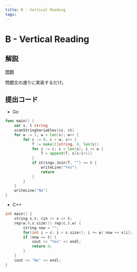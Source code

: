 ```yaml
---
title: B - Vertical Reading
tags:
---
```


# B - Vertical Reading

## 解説

[問題](https://atcoder.jp/contests/abc360/tasks/abc360_b)

問題文の通りに実装するだけ。

## 提出コード

- Go

```go
func main() {
	var s, t string
	scanStringVariables(&s, &t)
	for w := 1; w < len(s); w++ {
		for c := 0; c < w; c++ {
			T := make([]string, 0, len(s))
			for i := c; i < len(s); i += w {
				T = append(T, s[i:i+1])
			}
			if strings.Join(T, "") == t {
				writeLine("Yes")
				return
			}
		}
	}
	writeLine("No")
}
```

- C++

```cpp
int main() {
    string s,t; cin >> s >> t;
    rep(w,0,s.size()) rep(c,0,w) {
        string now = "";
        for(int i = c; i < s.size(); i += w) now += s[i];
        if (now == t) {
            cout << "Yes" << endl;
            return 0;
        }
    }
    cout << "No" << endl;
}
```
